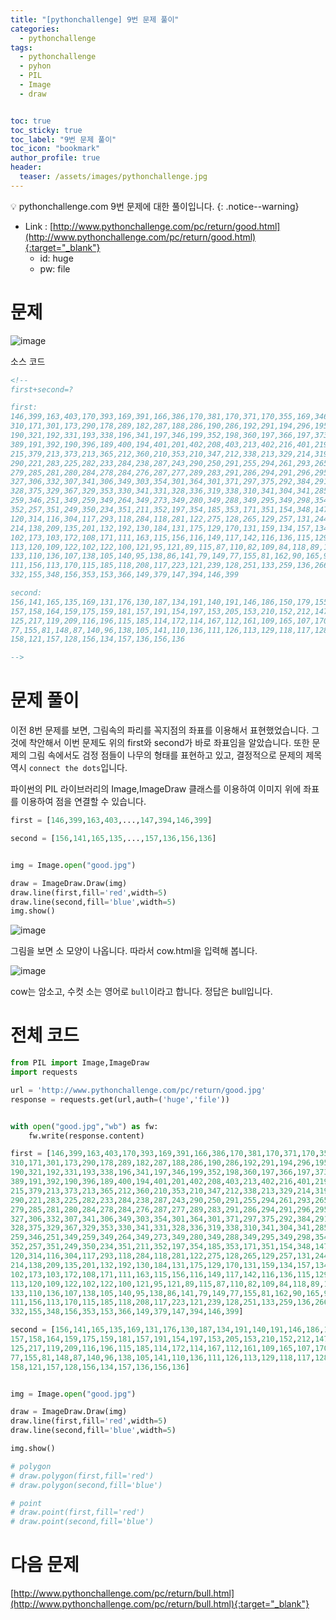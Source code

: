 ```yaml
---
title: "[pythonchallenge] 9번 문제 풀이"
categories:
  - pythonchallenge
tags:
  - pythonchallenge
  - pyhon
  - PIL
  - Image
  - draw


toc: true
toc_sticky: true
toc_label: "9번 문제 풀이"
toc_icon: "bookmark"
author_profile: true
header:
  teaser: /assets/images/pythonchallenge.jpg
---
```


💡 pythonchallenge.com 9번 문제에 대한 풀이입니다.
{: .notice--warning}


- Link : [http://www.pythonchallenge.com/pc/return/good.html](http://www.pythonchallenge.com/pc/return/good.html){:target="_blank"}
	+ id: huge
	+ pw: file

# 문제
![image](https://user-images.githubusercontent.com/33647663/156388659-ee8e5e4b-a44f-4379-9adb-4cc4c28ee340.png)

소스 코드
```html
<!--
first+second=?

first:
146,399,163,403,170,393,169,391,166,386,170,381,170,371,170,355,169,346,167,335,170,329,170,320,170,
310,171,301,173,290,178,289,182,287,188,286,190,286,192,291,194,296,195,305,194,307,191,312,190,316,
190,321,192,331,193,338,196,341,197,346,199,352,198,360,197,366,197,373,196,380,197,383,196,387,192,
389,191,392,190,396,189,400,194,401,201,402,208,403,213,402,216,401,219,397,219,393,216,390,215,385,
215,379,213,373,213,365,212,360,210,353,210,347,212,338,213,329,214,319,215,311,215,306,216,296,218,
290,221,283,225,282,233,284,238,287,243,290,250,291,255,294,261,293,265,291,271,291,273,289,278,287,
279,285,281,280,284,278,284,276,287,277,289,283,291,286,294,291,296,295,299,300,301,304,304,320,305,
327,306,332,307,341,306,349,303,354,301,364,301,371,297,375,292,384,291,386,302,393,324,391,333,387,
328,375,329,367,329,353,330,341,331,328,336,319,338,310,341,304,341,285,341,278,343,269,344,262,346,
259,346,251,349,259,349,264,349,273,349,280,349,288,349,295,349,298,354,293,356,286,354,279,352,268,
352,257,351,249,350,234,351,211,352,197,354,185,353,171,351,154,348,147,342,137,339,132,330,122,327,
120,314,116,304,117,293,118,284,118,281,122,275,128,265,129,257,131,244,133,239,134,228,136,221,137,
214,138,209,135,201,132,192,130,184,131,175,129,170,131,159,134,157,134,160,130,170,125,176,114,176,
102,173,103,172,108,171,111,163,115,156,116,149,117,142,116,136,115,129,115,124,115,120,115,115,117,
113,120,109,122,102,122,100,121,95,121,89,115,87,110,82,109,84,118,89,123,93,129,100,130,108,132,110,
133,110,136,107,138,105,140,95,138,86,141,79,149,77,155,81,162,90,165,97,167,99,171,109,171,107,161,
111,156,113,170,115,185,118,208,117,223,121,239,128,251,133,259,136,266,139,276,143,290,148,310,151,
332,155,348,156,353,153,366,149,379,147,394,146,399

second:
156,141,165,135,169,131,176,130,187,134,191,140,191,146,186,150,179,155,175,157,168,157,163,157,159,
157,158,164,159,175,159,181,157,191,154,197,153,205,153,210,152,212,147,215,146,218,143,220,132,220,
125,217,119,209,116,196,115,185,114,172,114,167,112,161,109,165,107,170,99,171,97,167,89,164,81,162,
77,155,81,148,87,140,96,138,105,141,110,136,111,126,113,129,118,117,128,114,137,115,146,114,155,115,
158,121,157,128,156,134,157,136,156,136

-->
```

# 문제 풀이
이전 8번 문제를 보면, 그림속의 파리를 꼭지점의 좌표를 이용해서 표현했었습니다. 그것에 착안해서 이번 문제도 위의 first와 second가 바로 좌표임을 알았습니다. 또한 문제의 그림 속에서도 검정 점들이 나무의 형태를 표현하고 있고, 결정적으로 문제의 제목 역시 `connect the dots`입니다.

파이썬의 PIL 라이브러리의 Image,ImageDraw 클래스를 이용하여 이미지 위에 좌표를 이용하여 점을 연결할 수 있습니다.

```py
first = [146,399,163,403,...,147,394,146,399]

second = [156,141,165,135,...,157,136,156,136]


img = Image.open("good.jpg")

draw = ImageDraw.Draw(img)
draw.line(first,fill='red',width=5)
draw.line(second,fill='blue',width=5)
img.show()
```

![image](https://user-images.githubusercontent.com/33647663/156398691-d9d2e9ab-5fde-407d-9581-1cbd6327839b.png)

그림을 보면 소 모양이 나옵니다. 따라서 cow.html을 입력해 봅니다.

![image](https://user-images.githubusercontent.com/33647663/156401576-da1dfe64-1dd8-4644-81cb-d6089f6eee38.png)

cow는 암소고, 수컷 소는 영어로 `bull`이라고 합니다. 정답은 bull입니다.


# 전체 코드
```py
from PIL import Image,ImageDraw
import requests

url = 'http://www.pythonchallenge.com/pc/return/good.jpg'
response = requests.get(url,auth=('huge','file'))


with open("good.jpg","wb") as fw:
    fw.write(response.content)

first = [146,399,163,403,170,393,169,391,166,386,170,381,170,371,170,355,169,346,167,335,170,329,170,320,170,
310,171,301,173,290,178,289,182,287,188,286,190,286,192,291,194,296,195,305,194,307,191,312,190,316,
190,321,192,331,193,338,196,341,197,346,199,352,198,360,197,366,197,373,196,380,197,383,196,387,192,
389,191,392,190,396,189,400,194,401,201,402,208,403,213,402,216,401,219,397,219,393,216,390,215,385,
215,379,213,373,213,365,212,360,210,353,210,347,212,338,213,329,214,319,215,311,215,306,216,296,218,
290,221,283,225,282,233,284,238,287,243,290,250,291,255,294,261,293,265,291,271,291,273,289,278,287,
279,285,281,280,284,278,284,276,287,277,289,283,291,286,294,291,296,295,299,300,301,304,304,320,305,
327,306,332,307,341,306,349,303,354,301,364,301,371,297,375,292,384,291,386,302,393,324,391,333,387,
328,375,329,367,329,353,330,341,331,328,336,319,338,310,341,304,341,285,341,278,343,269,344,262,346,
259,346,251,349,259,349,264,349,273,349,280,349,288,349,295,349,298,354,293,356,286,354,279,352,268,
352,257,351,249,350,234,351,211,352,197,354,185,353,171,351,154,348,147,342,137,339,132,330,122,327,
120,314,116,304,117,293,118,284,118,281,122,275,128,265,129,257,131,244,133,239,134,228,136,221,137,
214,138,209,135,201,132,192,130,184,131,175,129,170,131,159,134,157,134,160,130,170,125,176,114,176,
102,173,103,172,108,171,111,163,115,156,116,149,117,142,116,136,115,129,115,124,115,120,115,115,117,
113,120,109,122,102,122,100,121,95,121,89,115,87,110,82,109,84,118,89,123,93,129,100,130,108,132,110,
133,110,136,107,138,105,140,95,138,86,141,79,149,77,155,81,162,90,165,97,167,99,171,109,171,107,161,
111,156,113,170,115,185,118,208,117,223,121,239,128,251,133,259,136,266,139,276,143,290,148,310,151,
332,155,348,156,353,153,366,149,379,147,394,146,399]

second = [156,141,165,135,169,131,176,130,187,134,191,140,191,146,186,150,179,155,175,157,168,157,163,157,159,
157,158,164,159,175,159,181,157,191,154,197,153,205,153,210,152,212,147,215,146,218,143,220,132,220,
125,217,119,209,116,196,115,185,114,172,114,167,112,161,109,165,107,170,99,171,97,167,89,164,81,162,
77,155,81,148,87,140,96,138,105,141,110,136,111,126,113,129,118,117,128,114,137,115,146,114,155,115,
158,121,157,128,156,134,157,136,156,136]


img = Image.open("good.jpg")

draw = ImageDraw.Draw(img)
draw.line(first,fill='red',width=5)
draw.line(second,fill='blue',width=5)

img.show()

# polygon 
# draw.polygon(first,fill='red')
# draw.polygon(second,fill='blue')

# point
# draw.point(first,fill='red')
# draw.point(second,fill='blue')

```

# 다음 문제
[http://www.pythonchallenge.com/pc/return/bull.html](http://www.pythonchallenge.com/pc/return/bull.html){:target="_blank"}


